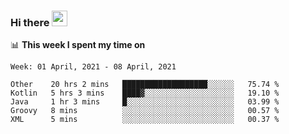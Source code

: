 ### Hi there <a href="https://www.gautamkrishnar.com/"><img src="https://media.giphy.com/media/hvRJCLFzcasrR4ia7z/giphy.gif" width="25px"></a>

📊 **This week I spent my time on**

<!--START_SECTION:waka-->
```text
Week: 01 April, 2021 - 08 April, 2021

Other    20 hrs 2 mins   ███████████████████░░░░░░   75.74 % 
Kotlin   5 hrs 3 mins    ████▓░░░░░░░░░░░░░░░░░░░░   19.10 % 
Java     1 hr 3 mins     █░░░░░░░░░░░░░░░░░░░░░░░░   03.99 % 
Groovy   8 mins          ░░░░░░░░░░░░░░░░░░░░░░░░░   00.57 % 
XML      5 mins          ░░░░░░░░░░░░░░░░░░░░░░░░░   00.37 % 
```
<!--END_SECTION:waka-->

